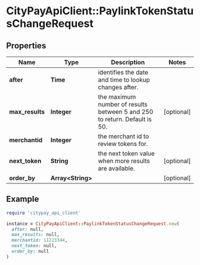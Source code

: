 # CityPayApiClient::PaylinkTokenStatusChangeRequest

## Properties

| Name | Type | Description | Notes |
| ---- | ---- | ----------- | ----- |
| **after** | **Time** | identifies the date and time to lookup changes after. |  |
| **max_results** | **Integer** | the maximum number of results between 5 and 250 to return. Default is 50. | [optional] |
| **merchantid** | **Integer** | the merchant id to review tokens for. |  |
| **next_token** | **String** | the next token value when more results are available. | [optional] |
| **order_by** | **Array&lt;String&gt;** |  | [optional] |

## Example

```ruby
require 'citypay_api_client'

instance = CityPayApiClient::PaylinkTokenStatusChangeRequest.new(
  after: null,
  max_results: null,
  merchantid: 11223344,
  next_token: null,
  order_by: null
)
```

